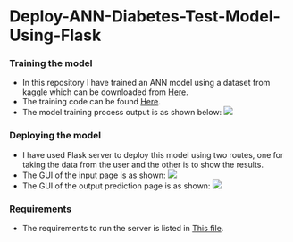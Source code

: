 # Deploy-ANN-Diabetes-Test-Model-Using-Flask
### Training the model
- In this repository I have trained an ANN model using a dataset from kaggle which can be downloaded from [Here](https://www.kaggle.com/datasets/mathchi/diabetes-data-set).
- The training code can be found [Here](/Training/).
- The model training process output is as shown below:
[![](https://github.com/Gooda97/Deploy-ANN-Diabetes-Test-Model-Using-Flask/blob/main/Docs/1.png)](https://github.com/Gooda97/Deploy-ANN-Diabetes-Test-Model-Using-Flask/blob/main/Docs/1.png)

### Deploying the model 
- I have used Flask server to deploy this model using two routes, one for taking the data from the user and the other is to show the results.
- The GUI of the input page is as shown:
[![](https://github.com/Gooda97/Deploy-ANN-Diabetes-Test-Model-Using-Flask/blob/main/Docs/2.png)](https://github.com/Gooda97/Deploy-ANN-Diabetes-Test-Model-Using-Flask/blob/main/Docs/2.png)
- The GUI of the output prediction page is as shown:
[![](https://github.com/Gooda97/Deploy-ANN-Diabetes-Test-Model-Using-Flask/blob/main/Docs/3.png)](https://github.com/Gooda97/Deploy-ANN-Diabetes-Test-Model-Using-Flask/blob/main/Docs/3.png)
### Requirements
- The requirements to run the server is listed in [This file](/requirements.txt).


